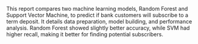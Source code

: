 This report compares two machine learning models, Random Forest and Support Vector Machine, to predict if bank customers will subscribe to a term deposit. It details data preparation, model building, and performance analysis. Random Forest showed slightly better accuracy, while SVM had higher recall, making it better for finding potential subscribers.
